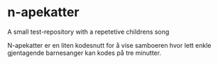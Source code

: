 # n-apekatter
A small test-repository with a repetetive childrens song

N-apekatter er en liten kodesnutt for å vise samboeren hvor lett enkle gjentagende barnesanger kan kodes på tre minutter.

